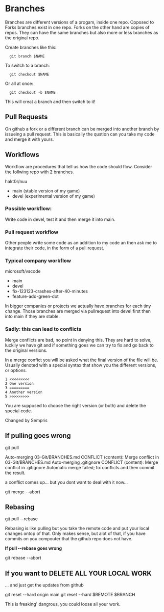 # Branches
Branches are different versions of a progam, inside one repo.
Opposed to Forks branches exist in one repo. Forks on the other hand
are copies of repos. They can have the same branches but also more or
less branches as the original repo.

Create branches like this:

```
  git branch $NAME
```

To switch to a branch:

```
  git checkout $NAME
```

Or all at once:

```
  git checkout -b $NAME
```

This will creat a branch and then switch to it!

## Pull Requests
On github a fork or a different branch can be merged into another branch
by issueing a pull request. This is basically the qustion can you take 
my code and merge it with yours.

## Workflows
Workflow are procedures that tell us how the code should flow.
Consider the follwing repo with 2 branches.

hakt0r/nuu
 - main (stable version of my game)
 - devel (experimental version of my game)

### Possible workflow:
Write code in devel, test it and then merge it into main.

### Pull request workflow
Other people write some code as an addition to my code an then ask
me to integrate their code, in the form of a pull request.

### Typical company workflow

microsoft/vscode
 - main
 - devel
 - fix-123123-crashes-after-40-minutes
 - feature-add-green-dot

In bigger companies or projects we actually have branches for each
tiny change. Those branches are merged via pullrequest into devel
first then into main if they are stable.

### Sadly: this can lead to conflicts

Merge conflicts are bad, no point in denying this. They are hard to solve,
luckily we have git and if something goes we can try to fix and go
back to the original versions.

In a merge confict you will be asked what the final version of the
file will be. Usually denoted with a special syntax that show you
the different versions, or options.

```
1 <<<<<<<<<
2 One version 
3 =========
4 Another version
5 >>>>>>>>>
```

You are supposed to choose the right version (or both) and delete the special
code.

Changed by Sempris

## If pulling goes wrong

git pull

Auto-merging 03-Git/BRANCHES.md
CONFLICT (content): Merge conflict in 03-Git/BRANCHES.md
Auto-merging .gitignore
CONFLICT (content): Merge conflict in .gitignore
Automatic merge failed; fix conflicts and then commit the result.

a conflict comes up... but you dont want to deal with it now...

git merge --abort

## Rebasing

git pull --rebase

Rebasing is like pulling but you take the remote code and put your
local changes ontop of that. Only makes sense, but alot of that,
if you have commits on you compouter that the github repo does not have.

**If pull --rebase goes wrong**

git rebase --abort

## If you want to DELETE ALL YOUR LOCAL WORK
... and just get the updates from github

git reset --hard origin main
git reset --hard $REMOTE $BRANCH

This is freaking' dangrous, you could loose all your work.

